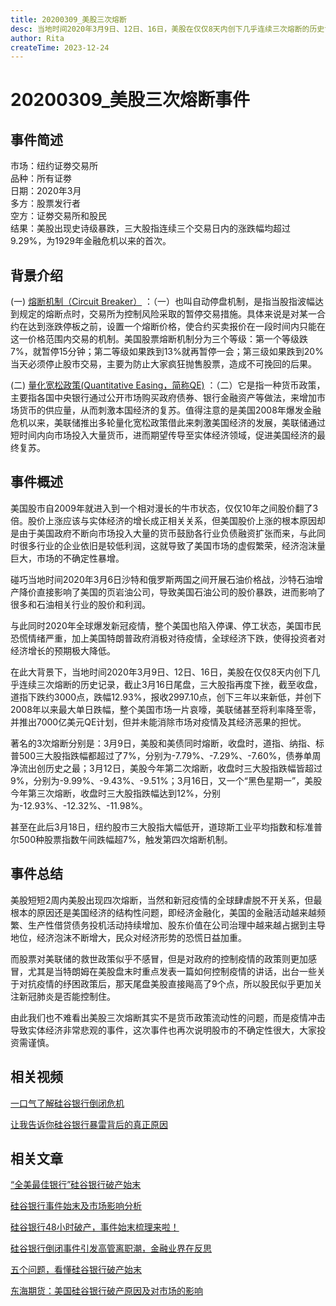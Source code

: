 ```yaml
---
title: 20200309_美股三次熔断
desc: 当地时间2020年3月9日、12日、16日，美股在仅仅8天内创下几乎连续三次熔断的历史记录，截止3月16日尾盘，三大股指再度下挫，截至收盘，道指下跌约3000点，跌幅12.93%，报收2997.10点，创下三年以来新低，并创下2008年以来最大单日跌幅，整个美国市场一片哀嚎，美联储甚至将利率降至零，并推出7000亿美元QE计划，但并未能消除市场对疫情及其经济恶果的担忧。
author: Rita
createTime: 2023-12-24
---
```


# 20200309_美股三次熔断事件

## 事件简述
市场：纽约证劵交易所  
品种：所有证劵  
日期：2020年3月  
多方：股票发行者  
空方：证劵交易所和股民  
结果：美股出现史诗级暴跌，三大股指连续三个交易日内的涨跌幅均超过9.29%，为1929年金融危机以来的首次。 	

## 背景介绍

(一) [熔断机制（Circuit Breaker）]([https://baike.baidu.com/item/%E7%A1%85%E8%B0%B7%E9%93%B6%E8%A1%8C/2574248?fr=ge_ala](https://www.cadforex.com/gupiao/27442.html)) ：（一）也叫自动停盘机制，是指当股指波幅达到规定的熔断点时，交易所为控制风险采取的暂停交易措施。具体来说是对某一合约在达到涨跌停板之前，设置一个熔断价格，使合约买卖报价在一段时间内只能在这一价格范围内交易的机制。美国股票熔断机制分为三个等级：第一个等级跌7%，就暂停15分钟；第二等级如果跌到13%就再暂停一会；第三级如果跌到20%当天必须停止股市交易，主要为防止大家疯狂抛售股票，造成不可挽回的后果。

(二) [量化宽松政策(Quantitative Easing，简称QE)]([https://baike.so.com/doc/23724551-26825176.html](https://baike.so.com/doc/5374721-5676842.html)) ：（二）它是指一种货币政策，主要指各国中央银行通过公开市场购买政府债券、银行金融资产等做法，来增加市场货币的供应量，从而刺激本国经济的复苏。值得注意的是美国2008年爆发金融危机以来，美联储推出多轮量化宽松政策借此来刺激美国经济的发展，美联储通过短时间内向市场投入大量货币，进而期望传导至实体经济领域，促进美国经济的最终复苏。

## 事件概述

美国股市自2009年就进入到一个相对漫长的牛市状态，仅仅10年之间股价翻了3倍。股价上涨应该与实体经济的增长成正相关关系，但美国股价上涨的根本原因却是由于美国政府不断向市场投入大量的货币鼓励各行业负债融资扩张而来，与此同时很多行业的企业依旧是较低利润，这就导致了美国市场的虚假繁荣，经济泡沫量巨大，市场的不确定性暴增。

碰巧当地时间2020年3月6日沙特和俄罗斯两国之间开展石油价格战，沙特石油增产降价直接影响了美国的页岩油公司，导致美国石油公司的股价暴跌，进而影响了很多和石油相关行业的股价和利润。

与此同时2020年全球爆发新冠疫情，整个美国也陷入停课、停工状态，美国市民恐慌情绪严重，加上美国特朗普政府消极对待疫情，全球经济下跌，使得投资者对经济增长的预期极大降低。

在此大背景下，当地时间2020年3月9日、12日、16日，美股在仅仅8天内创下几乎连续三次熔断的历史记录，截止3月16日尾盘，三大股指再度下挫，截至收盘，道指下跌约3000点，跌幅12.93%，报收2997.10点，创下三年以来新低，并创下2008年以来最大单日跌幅，整个美国市场一片哀嚎，美联储甚至将利率降至零，并推出7000亿美元QE计划，但并未能消除市场对疫情及其经济恶果的担忧。

著名的3次熔断分别是：3月9日，美股和美债同时熔断，收盘时，道指、纳指、标普500三大股指跌幅都超过了7%，分别为-7.79%、-7.29%、-7.60%，债券单周净流出创历史之最；3月12日，美股今年第二次熔断，收盘时三大股指跌幅皆超过9%，分别为-9.99%、-9.43%、-9.51%；3月16日，又一个“黑色星期一”，美股今年第三次熔断，收盘时三大股指跌幅达到12%，分别为-12.93%、-12.32%、-11.98%。

甚至在此后3月18日，纽约股市三大股指大幅低开，道琼斯工业平均指数和标准普尔500种股票指数午间跌幅超7%，触发第四次熔断机制。

## 事件总结
  
美股短短2周内美股出现四次熔断，当然和新冠疫情的全球肆虐脱不开关系，但最根本的原因还是美国经济的结构性问题，即经济金融化，美国的金融活动越来越频繁、生产性借贷债务投机活动持续增加、股东价值在公司治理中越来越占据到主导地位，经济泡沫不断增大，民众对经济形势的恐慌日益加重。

而股票对美联储的救世政策似乎不感冒，但是对政府的控制疫情的政策则更加感冒，尤其是当特朗姆在美股盘末时重点发表一篇如何控制疫情的讲话，出台一些关于对抗疫情的纾困政策后，那天尾盘美股直接飚高了9个点，所以股民似乎更加关注新冠肺炎是否能控制住。

由此我们也不难看出美股三次熔断其实不是货币政策流动性的问题，而是疫情冲击导致实体经济非常悲观的事件，这次事件也再次说明股市的不确定性很大，大家投资需谨慎。

## 相关视频
 
[一口气了解硅谷银行倒闭危机](https://www.bilibili.com/video/BV1Zs4y1H7rj/?spm_id_from=333.337.search-card.all.click)
			
[让我告诉你硅谷银行暴雷背后的真正原因](https://www.bilibili.com/video/BV1nX4y1f7aE/?buvid=XX018320FE9E637E412B5226DEF883C87F09B)
			
## 相关文章

[“全美最佳银行”硅谷银行破产始末](http://www.xinminweekly.com.cn/huanqiu/2023/03/22/18697.html)
			 	 
[硅谷银行事件始末及市场影响分析](https://finance.sina.com.cn/money/bank/2023-03-17/doc-imymcrfc4310634.shtml)
			 
[硅谷银行48小时破产，事件始末梳理来啦！](https://caifuhao.eastmoney.com/news/20230313163908194047410)
			 
[硅谷银行倒闭事件引发高管离职潮，金融业界在反思](https://www.360kuai.com/pc/941979cb6e3d11c04?cota=3&kuai_so=1&sign=360_57c3bbd1&refer_scene=so_1)
			 
[五个问题，看懂硅谷银行破产始末](https://k.sina.com.cn/article_1617264814_606580ae02001lmzo.html)
  
[东海期货：美国硅谷银行破产原因及对市场的影响](https://finance.sina.com.cn/money/future/fmnews/2023-03-17/doc-imymcvpc0970281.shtml)
